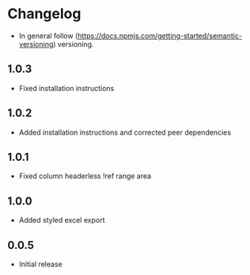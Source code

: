 # Changelog

* In general follow (https://docs.npmjs.com/getting-started/semantic-versioning) versioning.

## <next>

## 1.0.3
* Fixed installation instructions

## 1.0.2
* Added installation instructions and corrected peer dependencies

## 1.0.1
* Fixed column headerless !ref range area

## 1.0.0
* Added styled excel export

## 0.0.5
* Initial release
